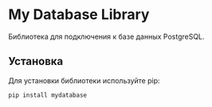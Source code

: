 # My Database Library

Библиотека для подключения к базе данных PostgreSQL.

## Установка
Для установки библиотеки используйте pip:

```bash
pip install mydatabase
